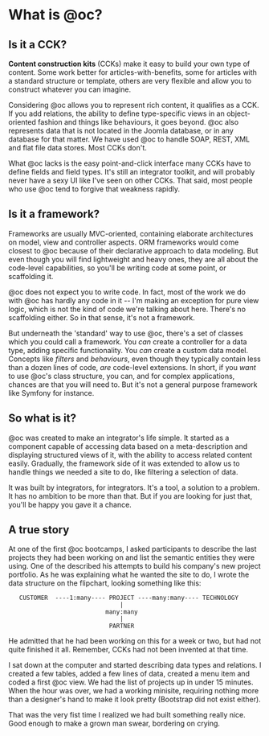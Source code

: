 # What is @oc?

## Is it a CCK?

**Content construction kits** (CCKs) make it easy to build your own type of content. Some work better for articles-with-benefits, some for articles with a standard structure or template, others are very flexible and allow you to construct whatever you can imagine. 

Considering @oc allows you to represent rich content, it qualifies as a CCK. If you add relations, the ability to define type-specific views in an object-oriented fashion and things like behaviours, it goes beyond. @oc also represents data that is not located in the Joomla database, or in any database for that matter. We have used @oc to handle SOAP, REST, XML and flat file data stores. Most CCKs don't.

What @oc lacks is the easy point-and-click interface many CCKs have to define fields and field types. It's still an integrator toolkit, and will probably never have a sexy UI like I've seen on other CCKs. That said, most people who use @oc tend to forgive that weakness rapidly.
 
 ## Is it a framework?
 
Frameworks are usually MVC-oriented, containing elaborate architectures on model, view and controller aspects. ORM frameworks would come closest to @oc because of their declarative approach to data modeling. But even though you will find lightweight and heavy ones, they are all about the code-level capabilities, so you'll be writing code at some point, or scaffolding it. 
 
@oc does not expect you to write code. In fact, most of the work we do with @oc has hardly any code in it -- I'm making an exception for pure view logic, which is not the kind of code we're talking about here. There's no scaffolding either. So in that sense, it's not a framework.

But underneath the 'standard' way to use @oc, there's a set of classes which you could call a framework. You *can* create a controller for a data type, adding specific functionality. You *can* create a custom data model. Concepts like *filters* and *behaviours*, even though they typically contain less than a dozen lines of code, *are* code-level extensions. In short, if you *want* to use @oc's class structure, you can, and for complex applications, chances are that you will need to. But it's not a general purpose framework like Symfony for instance.

## So what is it?

@oc was created to make an integrator's life simple. It started as a component capable of accessing data based on a meta-description and displaying structured views of it, with the ability to access related content easily. Gradually, the framework side of it was extended to allow us to handle things we needed a site to do, like filtering a selection of data. 

It was built by integrators, for integrators. It's a tool, a solution to a problem. It has no ambition to be more than that. But if you are looking for just that, you'll be happy you gave it a chance.
 
## A true story

At one of the first @oc bootcamps, I asked participants to describe the last projects they had been working on and list the semantic entities they were using. One of the described his attempts to build his company's new project portfolio. As he was explaining what he wanted the site to do, I wrote the data structure on the flipchart, looking something like this:

```
   CUSTOMER  ----1:many---- PROJECT ----many:many---- TECHNOLOGY
                               |
                           many:many
                               |
                            PARTNER
```

He admitted that he had been working on this for a week or two, but had not quite finished it all. Remember, CCKs had not been invented at that time. 

I sat down at the computer and started describing data types and relations. I created a few tables, added a few lines of data, created a menu item and coded a first @oc view. We had the list of projects up in under 15 minutes. When the hour was over, we had a working minisite, requiring nothing more than a designer's hand to make it look pretty (Bootstrap did not exist either). 
  
That was the very fist time I realized we had built something really nice. Good enough to make a grown man swear, bordering on crying. 
